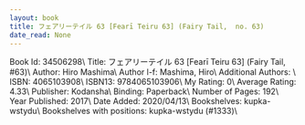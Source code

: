 ```yaml
---
layout: book
title: フェアリーテイル 63 [Fearī Teiru 63] (Fairy Tail,  no. 63)
date_read: None
---
```


Book Id: 34506298\ 
Title: フェアリーテイル 63 [Fearī Teiru 63] (Fairy Tail, #63)\ 
Author: Hiro Mashima\ 
Author l-f: Mashima, Hiro\ 
Additional Authors: \ 
ISBN: 4065103908\ 
ISBN13: 9784065103906\ 
My Rating: 0\ 
Average Rating: 4.33\ 
Publisher: Kodansha\ 
Binding: Paperback\ 
Number of Pages: 192\ 
Year Published: 2017\ 
Date Added: 2020/04/13\ 
Bookshelves: kupka-wstydu\ 
Bookshelves with positions: kupka-wstydu (#1333)\ 


